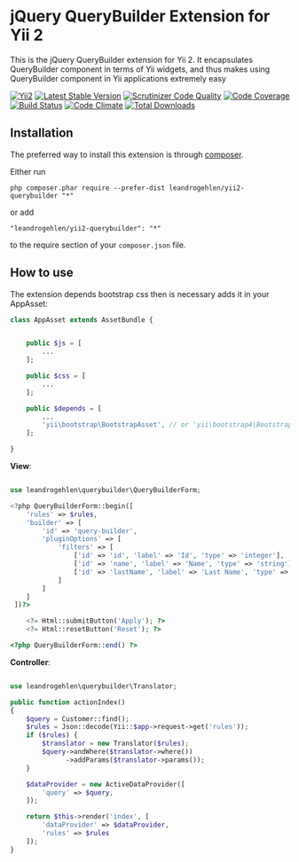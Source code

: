 jQuery QueryBuilder Extension for Yii 2
=======================================

This is the jQuery QueryBuilder extension for Yii 2. It encapsulates QueryBuilder component in terms of Yii widgets,
and thus makes using QueryBuilder component in Yii applications extremely easy

[![Yii2](https://img.shields.io/badge/Powered_by-Yii_Framework-green.svg?style=flat)](http://www.yiiframework.com/)
[![Latest Stable Version](https://poser.pugx.org/leandrogehlen/yii2-querybuilder/v/stable.png)](https://packagist.org/packages/leandrogehlen/yii2-querybuilder)
[![Scrutinizer Code Quality](https://scrutinizer-ci.com/g/leandrogehlen/yii2-querybuilder/badges/quality-score.png?b=master)](https://scrutinizer-ci.com/g/leandrogehlen/yii2-querybuilder/?branch=master)
[![Code Coverage](https://scrutinizer-ci.com/g/leandrogehlen/yii2-querybuilder/badges/coverage.png?b=master)](https://scrutinizer-ci.com/g/leandrogehlen/yii2-querybuilder/?branch=master)
[![Build Status](https://travis-ci.org/leandrogehlen/yii2-querybuilder.svg?branch=master)](https://travis-ci.org/leandrogehlen/yii2-querybuilder)
[![Code Climate](https://codeclimate.com/github/leandrogehlen/yii2-querybuilder/badges/gpa.svg)](https://codeclimate.com/github/leandrogehlen/yii2-querybuilder)
[![Total Downloads](https://poser.pugx.org/leandrogehlen/yii2-querybuilder/downloads.png)](https://packagist.org/packages/leandrogehlen/yii2-querybuilder)


Installation
------------

The preferred way to install this extension is through [composer](http://getcomposer.org/download/).

Either run

```
php composer.phar require --prefer-dist leandrogehlen/yii2-querybuilder "*"
```

or add

```
"leandrogehlen/yii2-querybuilder": "*"
```

to the require section of your `composer.json` file.

How to use
----------

The extension depends bootstrap css then is necessary adds it in your AppAsset:

```php
class AppAsset extends AssetBundle {


    public $js = [
        ...
    ];

    public $css = [
        ...
    ];

    public $depends = [
        ...
        'yii\bootstrap\BootstrapAsset', // or 'yii\bootstrap4\BootstrapAsset'
    ];

}
```



**View**:

```php

use leandrogehlen\querybuilder\QueryBuilderForm;

<?php QueryBuilderForm::begin([
    'rules' => $rules,
    'builder' => [
        'id' => 'query-builder',
        'pluginOptions' => [
            'filters' => [
                ['id' => 'id', 'label' => 'Id', 'type' => 'integer'],
                ['id' => 'name', 'label' => 'Name', 'type' => 'string'],
                ['id' => 'lastName', 'label' => 'Last Name', 'type' => 'string']
            ]
        ]
    ]
 ])?>

    <?= Html::submitButton('Apply'); ?>
    <?= Html::resetButton('Reset'); ?>

<?php QueryBuilderForm::end() ?>
```

**Controller**:

```php

use leandrogehlen\querybuilder\Translator;

public function actionIndex()
{
    $query = Customer::find();
    $rules = Json::decode(Yii::$app->request->get('rules'));
    if ($rules) {
        $translator = new Translator($rules);
        $query->andWhere($translator->where())
              ->addParams($translator->params());
    }

    $dataProvider = new ActiveDataProvider([
        'query' => $query,
    ]);

    return $this->render('index', [
        'dataProvider' => $dataProvider,
        'rules' => $rules
    ]);
}
```

